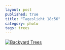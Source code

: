 ```yaml
---
layout: post
published: true
title: "Tageslicht 18:56"
category: photo
tags: trees
---
```


[![Backyard Trees](http://38.media.tumblr.com/755e6fc4f81da1c5a2d89732e6e2482c/tumblr_na7x6qOfZD1rive1ro1_500.jpg)](http://dr3wh0.tumblr.com/post/94578426379/tageslicht-18-56 "View on Tumblr")